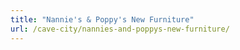 ```yaml
---
title: "Nannie's & Poppy's New Furniture"
url: /cave-city/nannies-and-poppys-new-furniture/
---
```

